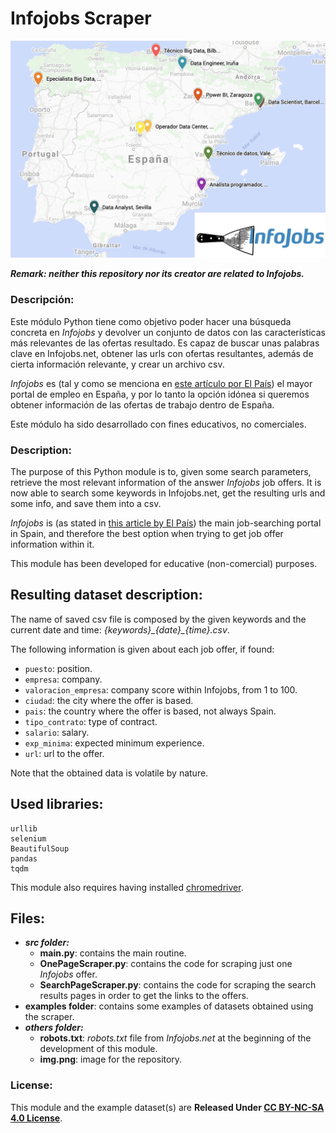 # Infojobs Scraper

![](others/img.png)

***Remark: neither this repository nor its creator are related to Infojobs.***

### Descripción:

Este módulo Python tiene como objetivo poder hacer una búsqueda concreta en *Infojobs* 
y devolver un conjunto de datos con las características más relevantes de las ofertas resultado.
Es capaz de buscar unas palabras clave en Infojobs.net, 
obtener las urls con ofertas resultantes,
además de cierta información relevante, 
y crear un archivo csv.

*Infojobs* es 
(tal y como se menciona en 
[este artículo por El País](https://cincodias.elpais.com/cincodias/2021/03/11/lifestyle/1615489634_858154.html))
el mayor portal de empleo en España, 
y por lo tanto la opción idónea si queremos obtener información de las ofertas de trabajo dentro de España.

Este módulo ha sido desarrollado con fines educativos,
no comerciales. 

### Description: 

The purpose of this Python module is to, 
given some search parameters, 
retrieve the most relevant information of the answer *Infojobs* job offers.
It is now able to search some keywords in Infojobs.net, 
get the resulting urls and some info, 
and save them into a csv.

*Infojobs* is 
(as stated in 
[this article by El País](https://cincodias.elpais.com/cincodias/2021/03/11/lifestyle/1615489634_858154.html))
the main job-searching portal in Spain, 
and therefore the best option when trying to get job offer information within it.

This module has been developed for educative (non-comercial) purposes.

## Resulting dataset description: 

The name of saved csv file is composed by the given keywords and the current date and time: 
*{keywords}\_{date}\_{time}.csv*.

The following information is given about each job offer, if found: 
* `puesto`: position. 
* `empresa`: company. 
* `valoracion_empresa`: company score within Infojobs, from 1 to 100. 
* `ciudad`: the city where the offer is based. 
* `pais`: the country where the offer is based, not always Spain. 
* `tipo_contrato`: type of contract. 
* `salario`: salary. 
* `exp_minima`: expected minimum experience.
* `url`: url to the offer.

Note that the obtained data is volatile by nature. 

## Used libraries:

```
urllib
selenium
BeautifulSoup
pandas
tqdm
```

This module also requires having installed [chromedriver](https://sites.google.com/a/chromium.org/chromedriver).

## Files: 

+ ***src folder:*** 
    + **main.py**: contains the main routine. 
    + **OnePageScraper.py**: contains the code for scraping just one *Infojobs* offer.
    + **SearchPageScraper.py**: contains the code for scraping the search results pages in order to get the links to the offers. 
+ **examples folder**: contains some examples of datasets obtained using the scraper.
+ ***others folder:*** 
    + **robots.txt**: *robots.txt* file from *Infojobs.net* at the beginning of the development of this module.
    + **img.png**: image for the repository.

### License:

This module and the example dataset(s) are **Released Under 
[CC BY-NC-SA 4.0 License](https://creativecommons.org/licenses/by-nc-sa/4.0/)**. 